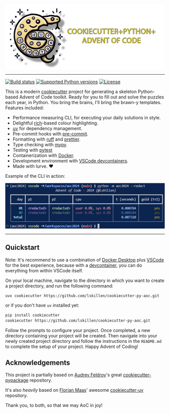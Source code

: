 <p align="center">
  <img width="1024" src="https://github.com/lskillen/cookiecutter-py-aoc/blob/main/static/images/cookiecutter_py_aoc_logo.png?raw=true">
</p style = "margin-bottom: 2rem;">

---

[![Build status](https://img.shields.io/github/actions/workflow/status/lskillen/cookiecutter-py-aoc/main.yml?branch=main)](https://github.com/lskillen/cookiecutter-py-aoc/actions/workflows/main.yml?query=branch%3Amain)
[![Supported Python versions](https://img.shields.io/badge/python-3.9_%7C_3.10_%7C_3.11_%7C_3.12_%7C_3.13-blue?labelColor=grey&color=blue)](https://github.com/lskillen/cookiecutter-py-aoc/blob/main/pyproject.toml)
[![License](https://img.shields.io/github/license/lskillen/cookiecutter-py-aoc)](https://img.shields.io/github/license/lskillen/cookiecutter-py-aoc)

This is a modern [cookiecutter](https://github.com/cookiecutter/cookiecutter) project for generating a skeleton Python-based Advent of Code toolkit. Ready for you to fill out and solve the puzzles each year, in Python. You bring the brains, I'll bring the brawn-y templates. Features included:

- Performance measuring CLI, for executing your daily solutions in style.
- Delightful [rich](https://github.com/Textualize/rich)-based colour highlighting.
- [uv](https://docs.astral.sh/uv/) for dependency management.
- Pre-commit hooks with [pre-commit](https://pre-commit.com/).
- Formatting with [ruff](https://github.com/charliermarsh/ruff) and [prettier](https://prettier.io/).
- Type checking with [mypy](https://mypy.readthedocs.io/en/stable/).
- Testing with [pytest](https://docs.pytest.org/en/7.1.x/)
- Containerization with [Docker](https://www.docker.com/).
- Development environment with [VSCode devcontainers](https://code.visualstudio.com/docs/devcontainers/containers).
- Made with lurve. :heart:

Example of the CLI in action:

<p align="center">
  <img width="610" src="https://github.com/lskillen/cookiecutter-py-aoc/blob/main/static/images/aoc_runner.png?raw=true">
</p style = "margin-bottom: 2rem;">

---

## Quickstart

Note: It's recommend to use a combination of [Docker Desktop](https://www.docker.com/products/docker-desktop/) plus [VSCode](https://code.visualstudio.com/) for the best experience, because with a [devcontainer](https://code.visualstudio.com/docs/devcontainers/containers), you can do everything from within VSCode itself.

On your local machine, navigate to the directory in which you want to create a project directory, and run the following command:

```bash
uvx cookiecutter https://github.com/lskillen/cookiecutter-py-aoc.git
```

or if you don't have `uv` installed yet:

```bash
pip install cookiecutter
cookiecutter https://github.com/lskillen/cookiecutter-py-aoc.git
```

Follow the prompts to configure your project. Once completed, a new directory containing your project will be created. Then navigate into your newly created project directory and follow the instructions in the `README.md` to complete the setup of your project. Happy Advent of Coding!

## Acknowledgements

This project is partially based on [Audrey
Feldroy](https://github.com/audreyfeldroy)\'s great
[cookiecutter-pypackage](https://github.com/audreyfeldroy/cookiecutter-pypackage)
repository.

It's also _heavily_ based on [Florian Maas](https://github.com/fpgmaas)' awesome [cookiecutter-uv](https://github.com/fpgmaas/cookiecutter-uv) repository.

Thank you, to both, so that we may AoC in joy!
